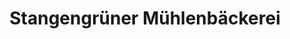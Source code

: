 ---
title: "Stangengrüner Mühlenbäckerei"
url: /schoeneck-vogtl/stangengruener-muehlenbaeckerei/
shop: Bäckerei
---